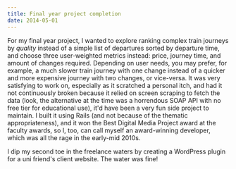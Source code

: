 ```yaml
---
title: Final year project completion
date: 2014-05-01
---
```


For my final year project, I wanted to explore ranking complex train journeys by _quality_ instead of a simple list of departures sorted by departure time, and choose three user-weighted metrics instead: price, journey time, and amount of changes required. Depending on user needs, you may prefer, for example, a much slower train journey with one change instead of a quicker and more expensive journey with two changes, or vice-versa. It was very satisfying to work on, especially as it scratched a personal itch, and had it not continuously broken because it relied on screen scraping to fetch the data (look, the alternative at the time was a horrendous SOAP API with no free tier for educational use), it'd have been a very fun side project to maintain. I built it using Rails (and not because of the thematic appropriateness), and it won the Best Digital Media Project award at the faculty awards, so I, too, can call myself an award-winning developer, which was all the rage in the early-mid 2010s.

I dip my second toe in the freelance waters by creating a WordPress plugin for a uni friend's client website. The water was fine!
